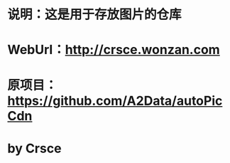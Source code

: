 # 说明：这是用于存放图片的仓库

# WebUrl：http://crsce.wonzan.com

# 原项目：https://github.com/A2Data/autoPicCdn

# by Crsce
